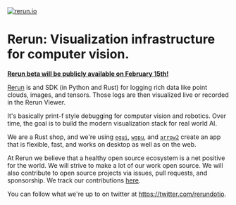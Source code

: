 <a href = "https://www.rerun.io/">
    <img alt="rerun.io" src="https://user-images.githubusercontent.com/1148717/218141237-0442d2b5-ed22-42bf-9321-10af1b894507.png">
</a>

# Rerun: Visualization infrastructure for computer vision.

[__Rerun beta will be publicly available on February 15th!__](https://twitter.com/ernerfeldt/status/1621134904238170112)

[Rerun](https://www.rerun.io/) is and SDK (in Python and Rust) for logging rich data like point clouds, images, and tensors. Those logs are then visualized live or recorded in the Rerun Viewer. 

It's basically print-f style debugging for computer vision and robotics. Over time, the goal is to build the modern visualization stack for real world AI.

We are a Rust shop, and we're using [`egui`](https://github.com/emilk/egui), [`wgpu`](https://github.com/gfx-rs/wgpu), and [`arrow2`](https://github.com/jorgecarleitao/arrow2) create an app that is flexible, fast, and works on desktop as well as on the web.

At Rerun we believe that a healthy open source ecosystem is a net positive for the world. We will strive to make a lot of our work open source. We will also contribute to open source projects via issues, pull requests, and sponsorship. We track our contributions [here](https://github.com/rerun-io/opensource).  

You can follow what we're up to on twitter at <https://twitter.com/rerundotio>.
